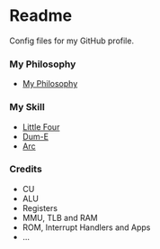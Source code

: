 # Readme
Config files for my GitHub profile.

### My Philosophy
- [My Philosophy](https://github.com/hcpty/my-philosophy)

### My Skill
- [Little Four](https://github.com/hcpty/little-four)
- [Dum-E](https://github.com/hcpty/dum-e)
- [Arc](https://github.com/hcpty/arc)

### Credits
- CU
- ALU
- Registers
- MMU, TLB and RAM
- ROM, Interrupt Handlers and Apps
- ...
